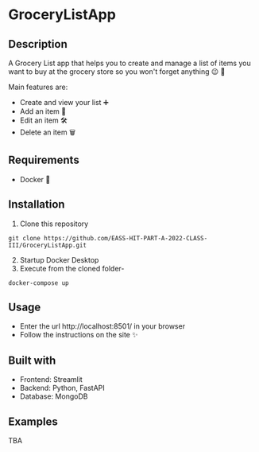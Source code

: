 # GroceryListApp

## Description

A Grocery List app that helps you to create and manage a list of items you want to buy at the grocery store so you won't forget anything :wink: :shopping_cart:

Main features are:
* Create and view your list :heavy_plus_sign:
* Add an item :memo:
* Edit an item :hammer_and_wrench:
* Delete an item :wastebasket:

## Requirements
* Docker :whale:


## Installation

1. Clone this repository
```
git clone https://github.com/EASS-HIT-PART-A-2022-CLASS-III/GroceryListApp.git
```
2. Startup Docker Desktop
3. Execute from the cloned folder-
```
docker-compose up
```

## Usage

* Enter the url http://localhost:8501/ in your browser
* Follow the instructions on the site :sparkles:

## Built with

* Frontend: Streamlit
* Backend: Python, FastAPI
* Database: MongoDB

## Examples

TBA

